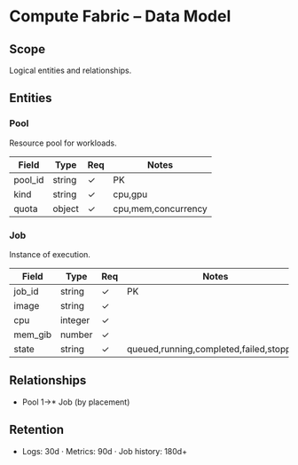 # Compute Fabric – Data Model

## Scope
Logical entities and relationships.

## Entities
### Pool
Resource pool for workloads.

| Field | Type | Req | Notes |
|------|------|-----|------|
| pool_id | string | ✓ | PK |
| kind | string | ✓ | cpu,gpu |
| quota | object | ✓ | cpu,mem,concurrency |

### Job
Instance of execution.

| Field | Type | Req | Notes |
|------|------|-----|------|
| job_id | string | ✓ | PK |
| image | string | ✓ |  |
| cpu | integer | ✓ |  |
| mem_gib | number | ✓ |  |
| state | string | ✓ | queued,running,completed,failed,stopping |

## Relationships
- Pool 1→* Job (by placement)

## Retention
- Logs: 30d · Metrics: 90d · Job history: 180d+
